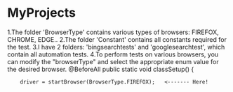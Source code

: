 # MyProjects

1.The folder 'BrowserType' contains various types of browsers: FIREFOX, CHROME, EDGE..
2.The folder 'Constant' contains all constants required for the test.
3.I have 2 folders: 'bingsearchtests' and 'googlesearchtest', which contain all automation tests.
4.To perform tests on various browsers, you can modify the "browserType" and
 select the appropriate enum value for the desired browser.
 @BeforeAll
    public static void classSetup() {

        driver = startBrowser(BrowserType.FIREFOX);   <------- Here!